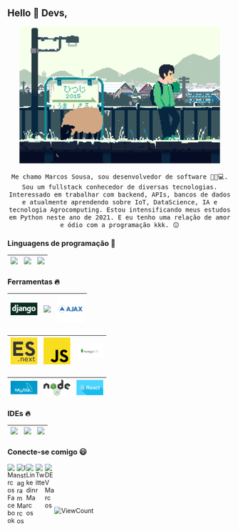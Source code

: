 
## Hello :wave: Devs, 

<p align="center">
  <img src="https://raw.githubusercontent.com/DSVILLA/DSVILLA/main/img/887ee110713134ef2a35ee2a85b8bc4a.gif" width=450>
  <br><br>
  <samp>Me chamo Marcos Sousa, sou desenvolvedor de software 👨‍🎓💻. Sou um fullstack conhecedor de diversas tecnologias. <br>Interessado em trabalhar com backend, APIs, bancos de dados e atualmente aprendendo sobre IoT, DataScience, IA e tecnologia Agrocomputing. Estou intensificando meus estudos em Python neste ano de 2021. E eu tenho uma relação de amor e ódio com a programação kkk. 😐

  </samp>
</p>

### Linguagens de programação  :rocket:
|<img src="https://raw.githack.com/DSVILLA/DSVILLA/main/img/python.png" width=60> | <img src="https://raw.githack.com/DSVILLA/DSVILLA/main/img/sharp.svg" width=60> | <img src="https://raw.githack.com/DSVILLA/DSVILLA/main/img/r.png" width=60> |
|:---:|:---:|:---:|


### Ferramentas :fire:
| <img src="https://raw.githubusercontent.com/DSVILLA/DSVILLA/main/img/django.png" width=60> | <img src="https://raw.githack.com/DSVILLA/DSVILLA/main/img/bootstrap.png" width=60> | <img src="https://raw.githubusercontent.com/DSVILLA/DSVILLA/0d9e64c69ceeb2cc96972aa23a0b9453ed83f8b4/img/ajax.svg" width=60> |
|:---:|:---:|:---:|

###
| <img src="https://raw.githubusercontent.com/DSVILLA/DSVILLA/main/img/esnext.png" width=60> | <img src="https://raw.githubusercontent.com/DSVILLA/DSVILLA/main/img/js.png" width=60> | <img src="https://raw.githubusercontent.com/DSVILLA/DSVILLA/main/img/mongodb.png" width=60> |
|:---:|:---:|:---:|

###
| <img src="https://raw.githubusercontent.com/DSVILLA/DSVILLA/main/img/mysql.jpg" width=60> | <img src="https://raw.githubusercontent.com/DSVILLA/DSVILLA/main/img/nodes.png" width=60> | <img src="https://raw.githubusercontent.com/DSVILLA/DSVILLA/main/img/react.png" width=60> |
|:---:|:---:|:---:|

### IDEs :fire:
|<img src="https://raw.githack.com/DSVILLA/DSVILLA/main/img/Logo.svg.png" width=60> | <img src="https://raw.githack.com/DSVILLA/DSVILLA/main/img/rider_logo_300x300.png" width=60> | <img src="https://raw.githack.com/DSVILLA/DSVILLA/main/img/visual-studio.png" width=60> |
|:---:|:---:|:---:|

### Conecte-se comigo :smiley:
<a href="https://facebook.com/marcosmasiri">
  <img align="left" alt="Marcos Facebook" width="21px" src="https://raw.githubusercontent.com/FortAwesome/Font-Awesome/master/svgs/brands/facebook.svg" />
</a>
<a href="https://instagram.com/marcosmasiri">
  <img align="left" alt="Instagram Marcos" width="21px" src="https://raw.githubusercontent.com/FortAwesome/Font-Awesome/master/svgs/brands/instagram-square.svg" />
</a>
<a href="https://www.linkedin.com/in/marcossousa93/">
  <img align="left" alt="Linkedin Marcos" width="21px" src="https://raw.githubusercontent.com/FortAwesome/Font-Awesome/master/svgs/brands/linkedin.svg" />
</a>
<a href="">
  <img align="left" alt="Twitter" width="21px" src="https://raw.githubusercontent.com/FortAwesome/Font-Awesome/master/svgs/brands/twitter.svg" />
</a>
<a href="https://dev.to/dsvilla">
  <img align="left" alt="DEV Marcos" width="21px" src="https://raw.githubusercontent.com/FortAwesome/Font-Awesome/master/svgs/brands/dev.svg" />
</a>
<a href="">
  <img align="left" alt="" width="21px" src="" />
</a><br/><br/>
<p align="center">
</p>
<br/><br/>


 
<!--  ![visitors](https://visitor-badge.glitch.me/badge?page_id=DSVILLA//DSVILLA) -->

![ViewCount](https://views.whatilearened.today/views/github/DSVILLA/views.svg)
